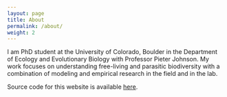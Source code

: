 ```yaml
---
layout: page
title: About
permalink: /about/
weight: 2
---
```


I am PhD student at the University of Colorado, Boulder in the Department of Ecology and Evolutionary Biology with Professor Pieter Johnson.
My work focuses on understanding free-living and parasitic biodiversity with a combination of modeling and empirical research in the field and in the lab. 

Source code for this website is available [here](https://github.com/mbjoseph/mbjoseph.github.io).
